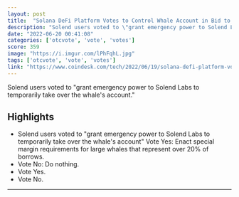 ```yaml
---
layout: post
title:  "Solana DeFi Platform Votes to Control Whale Account in Bid to Avoid Liquidation 'Chaos'"
description: "Solend users voted to \"grant emergency power to Solend Labs to temporarily take over the whale's account.\""
date: "2022-06-20 00:41:08"
categories: ['otcvote', 'vote', 'votes']
score: 359
image: "https://i.imgur.com/lPhFqhL.jpg"
tags: ['otcvote', 'vote', 'votes']
link: "https://www.coindesk.com/tech/2022/06/19/solana-defi-platform-votes-to-control-whale-account-in-bid-to-avoid-liquidation-chaos/"
---
```


Solend users voted to \"grant emergency power to Solend Labs to temporarily take over the whale's account.\"

## Highlights

- Solend users voted to "grant emergency power to Solend Labs to temporarily take over the whale's account" Vote Yes: Enact special margin requirements for large whales that represent over 20% of borrows.
- Vote No: Do nothing.
- Vote Yes.
- Vote No.

---
